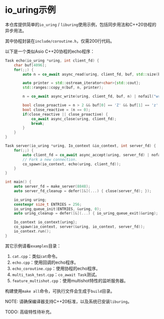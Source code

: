 # io_uring示例

本仓库提供简单的`io_uring` / `liburing`使用示例，包括同步用法和C++20协程的异步用法。

其中协程封装在`include/coroutine.h`，仅需200行代码。

以下是一个类似Asio C++20协程的echo程序：

```cpp
Task echo(io_uring *uring, int client_fd) {
    char buf[4096];
    for(;;) {
        auto n = co_await async_read(uring, client_fd, buf, std::size(buf)) | nofail("read");

        auto printer = std::ostream_iterator<char>{std::cout};
        std::ranges::copy_n(buf, n, printer);

        n = co_await async_write(uring, client_fd, buf, n) | nofail("write");

        bool close_proactive = n > 2 && buf[0] == 'Z' && buf[1] == 'z';
        bool close_reactive = (n == 0);
        if(close_reactive || close_proactive) {
            co_await async_close(uring, client_fd);
            break;
        }
    }
}

Task server(io_uring *uring, Io_context &io_context, int server_fd) {
    for(;;) {
        auto client_fd = co_await async_accept(uring, server_fd) | nofail("accept");
        // Fork a new connection.
        co_spawn(io_context, echo(uring, client_fd));
    }
}

int main() {
    auto server_fd = make_server(8848);
    auto server_fd_cleanup = defer([&](...) { close(server_fd); });

    io_uring uring;
    constexpr size_t ENTRIES = 256;
    io_uring_queue_init(ENTRIES, &uring, 0);
    auto uring_cleanup = defer([&](...) { io_uring_queue_exit(&uring); });

    Io_context io_context{uring};
    co_spawn(io_context, server(&uring, io_context, server_fd));
    io_context.run();
}
```

其它示例请看`examples`目录：
1. `cat.cpp`：类似`cat`命令。
2. `echo.cpp`：使用回调的echo程序。
3. `echo_coroutine.cpp`：使用协程的echo程序。
4. `multi_task_test.cpp`：`co_await Task`测试。
5. `feature_multishot.cpp`：使用multishot特性的监听服务器。

构建使用`make all`命令，可执行文件会生成于`build`目录。

NOTE: 请确保编译器支持C++20标准，以及系统已安装`liburing`。

TODO: 高级特性待补充。
